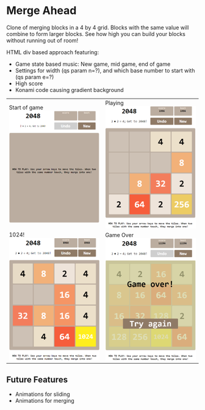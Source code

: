 # Merge Ahead
Clone of merging blocks in a 4 by 4 grid. Blocks with the same value will combine to form larger blocks. See how high you can build your blocks without running out of room!

HTML div based approach featuring:
* Game state based music: New game, mid game, end of game
* Settings for width (qs param n=?), and which base number to start with (qs param e=?)
* High score
* Konami code causing gradient background

<table>
    <tr>
        <td>Start of game<img src="./01_Start.PNG"/></td>
        <td>Playing<img src="./02_Play.PNG"/></td>
    </tr>
    <tr>
        <td>1024!<img src="./03_Win.PNG"/></td>
        <td>Game Over<img src="./04_End.PNG"/></td>
    </tr>
</table>

## Future Features
- Animations for sliding
- Animations for merging
